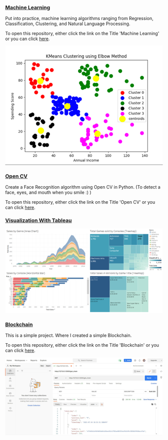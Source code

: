 ### [Machine Learning](https://github.com/TimothySilalahi/Machine-Learning)
Put into practice, machine learning algorithms ranging from Regression, Classification, Clustering, and Natural Language Processing.

To open this repository, either click the link on the Title 'Machine Learning' or you can click [here](https://github.com/TimothySilalahi/Machine-Learning).

![](/images/Clustering.png)

### [Open CV](https://github.com/TimothySilalahi/open-cv)
Create a Face Recognition algorithm using Open CV in Python. (To detect a face, eyes, and mouth when you smile :) )

To open this repository, either click the link on the Title 'Open CV' or you can click [here](https://github.com/TimothySilalahi/open-cv).

### [Visualization With Tableau](https://public.tableau.com/app/profile/timothy.silalahi)

![](/images/Tableau.png)

### [Blockchain](https://github.com/TimothySilalahi/simple-blockchain)

This is a simple project. Where I created a simple Blockchain.

To open this repository, either click the link on the Title 'Blockchain' or you can click [here](https://github.com/TimothySilalahi/simple-blockchain).

![](/images/Postman.png)








